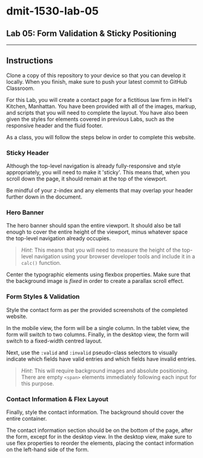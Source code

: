 # dmit-1530-lab-05

## Lab 05: Form Validation & Sticky Positioning


---

## Instructions

Clone a copy of this repository to your device so that you can develop it locally. When you finish, make sure to push your latest commit to GitHub Classroom. 

For this Lab, you will create a contact page for a fictitious law firm in Hell's Kitchen, Manhattan. You have been provided with all of the images, markup, and scripts that you will need to complete the layout. You have also been given the styles for elements covered in previous Labs, such as the responsive header and the fluid footer.

As a class, you will follow the steps below in order to complete this website.

### Sticky Header

Although the top-level navigation is already fully-responsive and style appropriately, you will need to make it 'sticky'. This means that, when you scroll down the page, it should remain at the top of the viewport. 

Be mindful of your z-index and any elements that may overlap your header further down in the document.

### Hero Banner

The hero banner should span the entire viewport. It should also be tall enough to cover the entire height of the viewport, minus whatever space the top-level navigation already occupies.

> *Hint*: This means that you will need to measure the height of the top-level navigation using your browser developer tools and include it in a ``calc()`` function.

Center the typographic elements using flexbox properties. Make sure that the background image is *fixed* in order to create a parallax scroll effect.

### Form Styles & Validation

Style the contact form as per the provided screenshots of the completed website. 

In the mobile view, the form will be a single column. In the tablet view, the form will switch to two columns. Finally, in the desktop view, the form will switch to a fixed-width centred layout.

Next, use the ``:valid`` and ``:invalid`` pseudo-class selectors to visually indicate which fields have valid entries and which fields have invalid entries.

> *Hint*: This will require background images and absolute positioning. There are empty ``<span>`` elements immediately following each input for this purpose.

### Contact Information & Flex Layout

Finally, style the contact information. The background should cover the entire container. 

The contact information section should be on the bottom of the page, after the form, except for in the desktop view. In the desktop view, make sure to use flex properties to reorder the elements, placing the contact information on the left-hand side of the form. 
